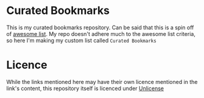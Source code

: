 # Curated Bookmarks

This is my curated bookmarks repository. Can be said that this is a spin off of [awesome list](https://github.com/sindresorhus/awesome).
My repo doesn't adhere much to the awesome list criteria, so here I'm making my custom list called `Curated Bookmarks`


# Licence

While the links mentioned here may have their own licence mentioned in the link's content, this repository itself is licenced under [Unlicense](./LICENCE)
